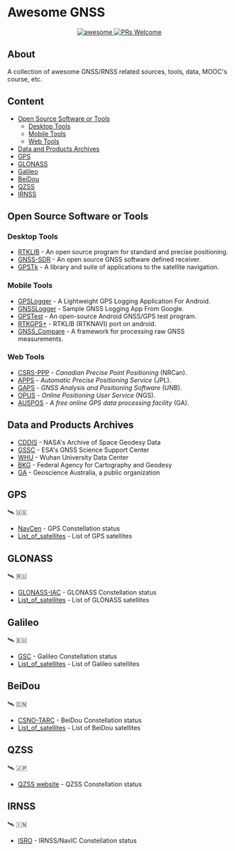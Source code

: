 # Awesome GNSS 

<p align=center>
 <a href="https://github.com/hdkarimi/awesome-gnss">
  <img alt="awesome" src="https://awesome.re/badge-flat.svg"/>
 </a>
 <a href="https://github.com/hdkarimi/awesome-gnss">
  <img alt="PRs Welcome" src="https://img.shields.io/badge/PRs-welcome-brightgreen.svg"/>
 </a>
</p>

## About
A collection of awesome GNSS/RNSS related sources, tools, data, MOOC's course, etc.

## Content
- [Open Source Software or Tools](#open-source-software-or-tools)
  - [Desktop Tools](#desktop-tools)
  - [Mobile Tools](#mobile-tools)
  - [Web Tools](#web-tools)
- [Data and Products Archives](#data-and-products-archives)
- [GPS](#gps)
- [GLONASS](#glonass)
- [Galileo](#galileo)
- [BeiDou](#beidou)
- [QZSS](#qzss)
- [IRNSS](#irnss)


## Open Source Software or Tools
### Desktop Tools
- [RTKLIB](https://github.com/tomojitakasu/RTKLIB) - An open source program for standard and precise positioning.
- [GNSS-SDR](https://github.com/gnss-sdr/gnss-sdr) - An open source GNSS software defined receiver.
- [GPSTk](https://github.com/SGL-UT/GPSTk) - A library and suite of applications to the satellite navigation.

### Mobile Tools
- [GPSLogger](https://github.com/mendhak/gpslogger) - A Lightweight GPS Logging Application For Android.
- [GNSSLogger](https://github.com/google/gps-measurement-tools) - Sample GNSS Logging App From Google.
- [GPSTest](https://github.com/barbeau/gpstest) - An open-source Android GNSS/GPS test program.
- [RTKGPS+](https://github.com/eltorio/RtkGps) - RTKLIB (RTKNAVI) port on android.
- [GNSS_Compare](https://github.com/TheGalfins/GNSS_Compare) - A framework for processing raw GNSS measurements.

### Web Tools
- [CSRS-PPP](https://webapp.geod.nrcan.gc.ca/geod/tools-outils/ppp.php?locale=en) - *Canadian Precise Point Positioning* (NRCan).
- [APPS](http://apps.gdgps.net/) - *Automatic Precise Positioning Service* (JPL). 
- [GAPS](http://gaps.gge.unb.ca/) - *GNSS Analysis and Positioning Software* (UNB).
- [OPUS](https://www.ngs.noaa.gov/OPUS/) - *Online Positioning User Service* (NGS).
- [AUSPOS](http://www.ga.gov.au/bin/gps.pl) - *A free online GPS data processing facility* (GA).


## Data and Products Archives
- [CDDIS](https://cddis.nasa.gov/) - NASA's Archive of Space Geodesy Data
- [GSSC](https://gssc.esa.int/) - ESA's GNSS Science Support Center
- [WHU](http://www.igs.gnsswhu.cn/) - Wuhan University Data Center
- [BKG](https://igs.bkg.bund.de/) - Federal Agency for Cartography and Geodesy 
- [GA](https://www.ga.gov.au/home) - Geoscience Australia, a public organization

## GPS
:artificial_satellite: :us:
- [NavCen](https://www.navcen.uscg.gov/) - GPS Constellation status
- [List_of_satellites](https://en.wikipedia.org/wiki/List_of_GPS_satellites) - List of GPS satellites


## GLONASS 
:artificial_satellite: :ru:
- [GLONASS-IAC](https://www.glonass-iac.ru/en/) - GLONASS Constellation status
- [List_of_satellites](https://en.wikipedia.org/wiki/List_of_GLONASS_satellites) - List of GLONASS satellites
 
 
## Galileo 
:artificial_satellite: :eu:
- [GSC](https://www.gsc-europa.eu/) - Galileo Constellation status
- [List_of_satellites](https://en.wikipedia.org/wiki/List_of_Galileo_satellites) - List of Galileo satellites


## BeiDou 
:artificial_satellite: :cn:
- [CSNO-TARC](http://www.csno-tarc.cn/) - BeiDou Constellation status
- [List_of_satellites](https://en.wikipedia.org/wiki/List_of_BeiDou_satellites) - List of BeiDou satellites


## QZSS
:artificial_satellite: :jp:
- [QZSS website](https://qzss.go.jp/en/index.html) - QZSS Constellation status


## IRNSS
:artificial_satellite: :india:
- [ISRO](https://www.isro.gov.in/irnss-programme) - IRNSS/NavIC Constellation status
